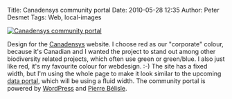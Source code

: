 Title: Canadensys community portal
Date: 2010-05-28 12:35
Author: Peter Desmet
Tags: Web, local-images

[![Canadensys community portal](http://www.anderhalv.be/wp-content/uploads/web-canadensys-community-home.png)](http://www.anderhalv.be/wp-content/uploads/web-canadensys-community-home.png)

Design for the [Canadensys](http://www.canadensys.net/) website. I choose red as our "corporate" colour, because it's Canadian and I wanted the project to stand out among other biodiversity related projects, which often use green or green/blue. I also just like red, it's my favourite colour for webdesign. :-) The site has a fixed width, but I'm using the whole page to make it look similar to the upcoming [data portal](http://data.canadensys.net/), which will be using a fluid width. The community portal is powered by [WordPress](http://wordpress.org/) and [Pierre Bélisle](http://ca.linkedin.com/in/pierrebelisle).